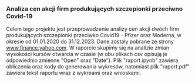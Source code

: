### Analiza cen akcji firm produkujących szczepionki przeciwno Covid-19

Celem tego projektu jest przeprowadzenie analizy cen akcji dwóch firm produkujących szczepionki przeciwko Covid19 - Pfizer oraz Moderna, w okresie od 01.01.2020 do 31.12.2023.
Dane zostały pobrane ze strony www.finance.yahoo.com.
W raporcie skupimy się na analizie zmian wysokości kursów otwarcia w czasie (w obu plikach csv opisują je odpowiednio zmienne "Open" oraz "Date"). 
Plik "raport.ipynb" zawiera obliczenia oraz kody do generowania wykresów, natomiast plik "raport.pdf" zawiera tekst raportu wraz z wykreami oraz wnioskami.
